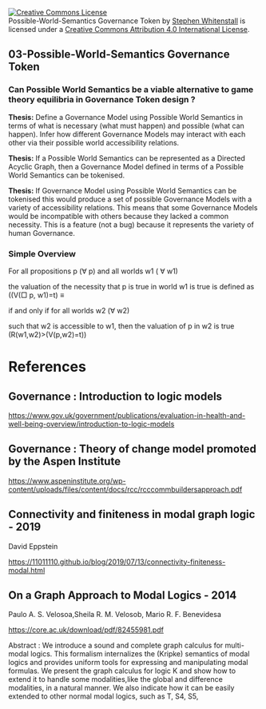 
<a rel="license" href="http://creativecommons.org/licenses/by/4.0/"><img alt="Creative Commons License" style="border-width:0" src="https://i.creativecommons.org/l/by/4.0/88x31.png" /></a><br /><span xmlns:dct="http://purl.org/dc/terms/" href="http://purl.org/dc/dcmitype/Text" property="dct:title" rel="dct:type">Possible-World-Semantics Governance Token</span> by <a xmlns:cc="http://creativecommons.org/ns#" href="https://github.com/Quality-Assurance-DAO" property="cc:attributionName" rel="cc:attributionURL">Stephen Whitenstall</a> is licensed under a <a rel="license" href="http://creativecommons.org/licenses/by/4.0/">Creative Commons Attribution 4.0 International License</a>.

## 03-Possible-World-Semantics Governance Token

### Can Possible World Semantics be a viable alternative to game theory equilibria in Governance Token design ?

**Thesis:** Define a Governance Model using Possible World Semantics in terms of what is necessary (what must happen) and possible (what can happen). Infer how different Governance Models may interact with each other via their possible world accessibility relations.

**Thesis:** If a Possible World Semantics can be represented as a Directed Acyclic Graph, then a Governance Model defined in terms of a Possible World Semantics can be tokenised.

**Thesis:** If Governance Model using Possible World Semantics can be tokenised this would produce a set of possible Governance Models with a variety of accessibility relations. This means that some Governance Models would be incompatible with others because they lacked a common necessity. This is a feature (not a bug) because it represents the variety of human Governance.

### Simple Overview

For all propositions p (&#8704; p) and all worlds w1 ( &#8704; w1) 

the valuation of the necessity that p is true in world w1 is true is defined as ((V(&#9633; p, w1)=t) &#8801;

if and only if for all worlds w2 (&#8704; w2)

such that w2 is accessible to w1, then the valuation of p in w2 is true (R(w1,w2)>(V(p,w2)=t))


# References


## Governance : Introduction to logic models

https://www.gov.uk/government/publications/evaluation-in-health-and-well-being-overview/introduction-to-logic-models

## Governance : Theory of change model promoted by the Aspen Institute

https://www.aspeninstitute.org/wp-content/uploads/files/content/docs/rcc/rcccommbuildersapproach.pdf


## Connectivity and finiteness in modal graph logic - 2019
David Eppstein

https://11011110.github.io/blog/2019/07/13/connectivity-finiteness-modal.html


## On a Graph Approach to Modal Logics - 2014 
Paulo A. S. Velosoa,Sheila R. M. Velosob, Mario R. F. Benevidesa

https://core.ac.uk/download/pdf/82455981.pdf

Abstract  : We introduce a sound and complete graph calculus for multi-modal logics.  This formalism internalizes the (Kripke) semantics of modal logics and provides uniform tools for expressing and manipulating modal formulas. We present the graph calculus for logic K and show how to extend it to handle some modalities,like the global and difference modalities, in a natural manner. We also indicate how it can be easily extended to other normal modal logics, such as T, S4, S5, 
